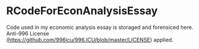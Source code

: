 # RCodeForEconAnalysisEssay
Code used in my economic analysis essay is storaged and forensiced here.
Anti-996 License (https://github.com/996icu/996.ICU/blob/master/LICENSE)  applied.

